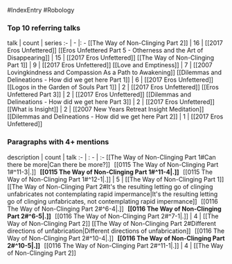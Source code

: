 #IndexEntry #Robology

### Top 10 referring talks
talk | count | series
:- | - |: -
[[The Way of Non-Clinging Part 2]] | 16 | [[2017 Eros Unfettered]]
[[Eros Unfettered Part 5 - Otherness and the Art of Disappearing]] | 15 | [[2017 Eros Unfettered]]
[[The Way of Non-Clinging Part 1]] | 9 | [[2017 Eros Unfettered]]
[[Love and Emptiness]] | 7 | [[2007 Lovingkindness and Compassion As a Path to Awakening]]
[[Dilemmas and Delineations - How did we get here Part 1]] | 6 | [[2017 Eros Unfettered]]
[[Logos in the Garden of Souls Part 1]] | 2 | [[2017 Eros Unfettered]]
[[Eros Unfettered Part 3]] | 2 | [[2017 Eros Unfettered]]
[[Dilemmas and Delineations - How did we get here Part 3]] | 2 | [[2017 Eros Unfettered]]
[[What is Insight]] | 2 | [[2007 New Years Retreat Insight Meditation]]
[[Dilemmas and Delineations - How did we get here Part 2]] | 1 | [[2017 Eros Unfettered]]

### Paragraphs with 4+ mentions
description | count | talk
:- | : - | :-
[[The Way of Non-Clinging Part 1#Can there be more\|Can there be more?]] &nbsp;&nbsp;[[0115 The Way of Non-Clinging Part 1#^11-3\|.]] &nbsp; **[[0115 The Way of Non-Clinging Part 1#^11-4\|.]]** &nbsp; [[0115 The Way of Non-Clinging Part 1#^12-1\|.]] | 5 | [[The Way of Non-Clinging Part 1]]
[[The Way of Non-Clinging Part 2#It's the resulting letting go of clinging unfabricates not contemplating rapid impermance\|It's the resulting letting go of clinging unfabricates, not contemplating rapid impermance]] &nbsp;&nbsp;[[0116 The Way of Non-Clinging Part 2#^6-4\|.]] &nbsp; **[[0116 The Way of Non-Clinging Part 2#^6-5\|.]]** &nbsp; [[0116 The Way of Non-Clinging Part 2#^7-1\|.]] | 4 | [[The Way of Non-Clinging Part 2]]
[[The Way of Non-Clinging Part 2#Different directions of unfabrication\|Different directions of unfabrication]] &nbsp;&nbsp;[[0116 The Way of Non-Clinging Part 2#^10-4\|.]] &nbsp; **[[0116 The Way of Non-Clinging Part 2#^10-5\|.]]** &nbsp; [[0116 The Way of Non-Clinging Part 2#^11-1\|.]] | 4 | [[The Way of Non-Clinging Part 2]]

